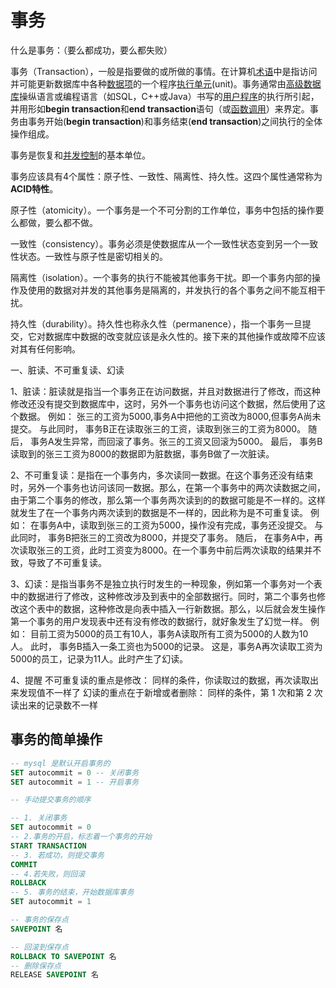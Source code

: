 # 事务

什么是事务：（要么都成功，要么都失败）

事务（Transaction），一般是指要做的或所做的事情。在计算机[术语](https://baike.baidu.com/item/术语)中是指访问并可能更新数据库中各种[数据项](https://baike.baidu.com/item/数据项/3227309)的一个程序[执行单元](https://baike.baidu.com/item/执行单元/22689638)(unit)。事务通常由[高级数据库](https://baike.baidu.com/item/高级数据库/1439366)操纵语言或编程语言（如SQL，C++或Java）书写的[用户程序](https://baike.baidu.com/item/用户程序/7450916)的执行所引起，并用形如**begin transaction**和**end transaction**语句（或[函数调用](https://baike.baidu.com/item/函数调用/4127405)）来界定。事务由事务开始(**begin transaction**)和事务结束(**end transaction**)之间执行的全体操作组成。

事务是恢复和[并发控制](https://baike.baidu.com/item/并发控制)的基本单位。

事务应该具有4个属性：原子性、一致性、隔离性、持久性。这四个属性通常称为**ACID特性**。

原子性（atomicity）。一个事务是一个不可分割的工作单位，事务中包括的操作要么都做，要么都不做。

一致性（consistency）。事务必须是使数据库从一个一致性状态变到另一个一致性状态。一致性与原子性是密切相关的。

隔离性（isolation）。一个事务的执行不能被其他事务干扰。即一个事务内部的操作及使用的数据对并发的其他事务是隔离的，并发执行的各个事务之间不能互相干扰。

持久性（durability）。持久性也称永久性（permanence），指一个事务一旦提交，它对数据库中数据的改变就应该是永久性的。接下来的其他操作或故障不应该对其有任何影响。



一、脏读、不可重复读、幻读

1、脏读：脏读就是指当一个事务正在访问数据，并且对数据进行了修改，而这种修改还没有提交到数据库中，这时，另外一个事务也访问这个数据，然后使用了这个数据。
例如：
张三的工资为5000,事务A中把他的工资改为8000,但事务A尚未提交。
与此同时，
事务B正在读取张三的工资，读取到张三的工资为8000。
随后，
事务A发生异常，而回滚了事务。张三的工资又回滚为5000。
最后，
事务B读取到的张三工资为8000的数据即为脏数据，事务B做了一次脏读。

2、不可重复读：是指在一个事务内，多次读同一数据。在这个事务还没有结束时，另外一个事务也访问该同一数据。那么，在第一个事务中的两次读数据之间，由于第二个事务的修改，那么第一个事务两次读到的的数据可能是不一样的。这样就发生了在一个事务内两次读到的数据是不一样的，因此称为是不可重复读。
例如：
在事务A中，读取到张三的工资为5000，操作没有完成，事务还没提交。
与此同时，
事务B把张三的工资改为8000，并提交了事务。
随后，
在事务A中，再次读取张三的工资，此时工资变为8000。在一个事务中前后两次读取的结果并不致，导致了不可重复读。

3、幻读：是指当事务不是独立执行时发生的一种现象，例如第一个事务对一个表中的数据进行了修改，这种修改涉及到表中的全部数据行。同时，第二个事务也修改这个表中的数据，这种修改是向表中插入一行新数据。那么，以后就会发生操作第一个事务的用户发现表中还有没有修改的数据行，就好象发生了幻觉一样。
例如：
目前工资为5000的员工有10人，事务A读取所有工资为5000的人数为10人。
此时，
事务B插入一条工资也为5000的记录。
这是，事务A再次读取工资为5000的员工，记录为11人。此时产生了幻读。

4、提醒 
不可重复读的重点是修改： 
同样的条件，你读取过的数据，再次读取出来发现值不一样了
幻读的重点在于新增或者删除： 
同样的条件，第 1 次和第 2 次读出来的记录数不一样





## 事务的简单操作

```sql
-- mysql 是默认开启事务的
SET autocommit = 0 -- 关闭事务
SET autocommit = 1 -- 开启事务

-- 手动提交事务的顺序

-- 1. 关闭事务
SET autocommit = 0
-- 2.事务的开启，标志着一个事务的开始
START TRANSACTION
-- 3. 若成功，则提交事务
COMMIT
-- 4.若失败，则回滚
ROLLBACK
-- 5. 事务的结束，开始数据库事务
SET autocommit = 1

-- 事务的保存点
SAVEPOINT 名

-- 回滚到保存点
ROLLBACK TO SAVEPOINT 名
-- 删除保存点
RELEASE SAVEPOINT 名
```

